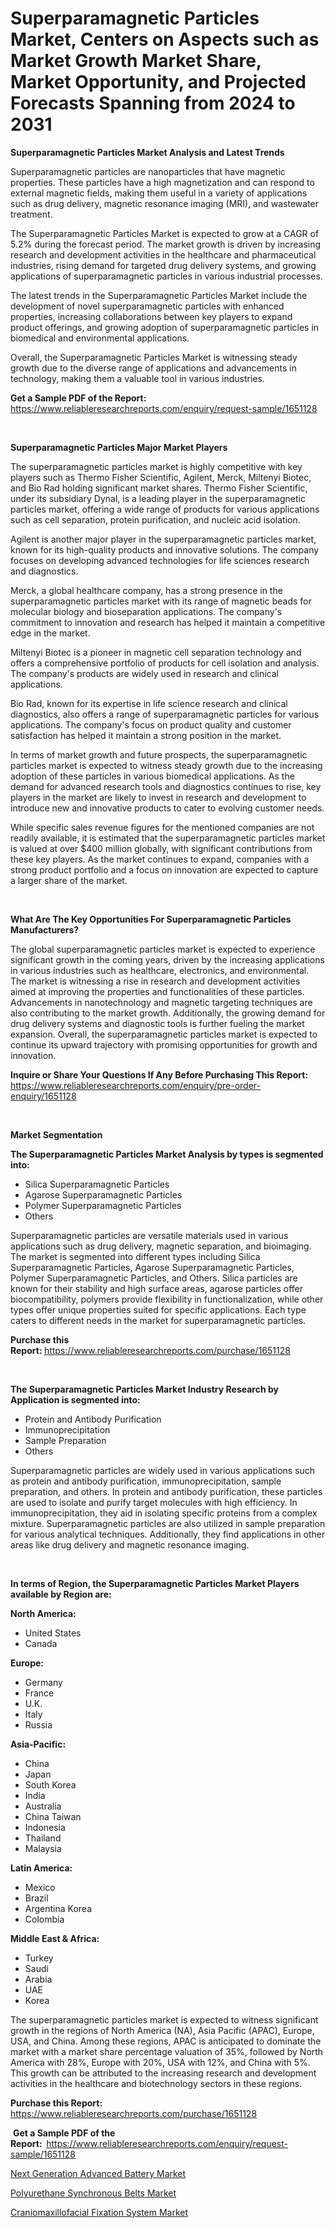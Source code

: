 <p><h1>Superparamagnetic Particles Market, Centers on Aspects such as Market Growth Market Share, Market Opportunity, and Projected Forecasts Spanning from 2024 to 2031</h1></p><p><strong>Superparamagnetic Particles Market Analysis and Latest Trends</strong></p>
<p><p>Superparamagnetic particles are nanoparticles that have magnetic properties. These particles have a high magnetization and can respond to external magnetic fields, making them useful in a variety of applications such as drug delivery, magnetic resonance imaging (MRI), and wastewater treatment.</p><p>The Superparamagnetic Particles Market is expected to grow at a CAGR of 5.2% during the forecast period. The market growth is driven by increasing research and development activities in the healthcare and pharmaceutical industries, rising demand for targeted drug delivery systems, and growing applications of superparamagnetic particles in various industrial processes.</p><p>The latest trends in the Superparamagnetic Particles Market include the development of novel superparamagnetic particles with enhanced properties, increasing collaborations between key players to expand product offerings, and growing adoption of superparamagnetic particles in biomedical and environmental applications.</p><p>Overall, the Superparamagnetic Particles Market is witnessing steady growth due to the diverse range of applications and advancements in technology, making them a valuable tool in various industries.</p></p>
<p><strong>Get a Sample PDF of the Report:&nbsp;</strong> <a href="https://www.reliableresearchreports.com/enquiry/request-sample/1651128">https://www.reliableresearchreports.com/enquiry/request-sample/1651128</a></p>
<p>&nbsp;</p>
<p><strong>Superparamagnetic Particles Major Market Players</strong></p>
<p><p>The superparamagnetic particles market is highly competitive with key players such as Thermo Fisher Scientific, Agilent, Merck, Miltenyi Biotec, and Bio Rad holding significant market shares. Thermo Fisher Scientific, under its subsidiary Dynal, is a leading player in the superparamagnetic particles market, offering a wide range of products for various applications such as cell separation, protein purification, and nucleic acid isolation.</p><p>Agilent is another major player in the superparamagnetic particles market, known for its high-quality products and innovative solutions. The company focuses on developing advanced technologies for life sciences research and diagnostics.</p><p>Merck, a global healthcare company, has a strong presence in the superparamagnetic particles market with its range of magnetic beads for molecular biology and bioseparation applications. The company's commitment to innovation and research has helped it maintain a competitive edge in the market.</p><p>Miltenyi Biotec is a pioneer in magnetic cell separation technology and offers a comprehensive portfolio of products for cell isolation and analysis. The company's products are widely used in research and clinical applications.</p><p>Bio Rad, known for its expertise in life science research and clinical diagnostics, also offers a range of superparamagnetic particles for various applications. The company's focus on product quality and customer satisfaction has helped it maintain a strong position in the market.</p><p>In terms of market growth and future prospects, the superparamagnetic particles market is expected to witness steady growth due to the increasing adoption of these particles in various biomedical applications. As the demand for advanced research tools and diagnostics continues to rise, key players in the market are likely to invest in research and development to introduce new and innovative products to cater to evolving customer needs.</p><p>While specific sales revenue figures for the mentioned companies are not readily available, it is estimated that the superparamagnetic particles market is valued at over $400 million globally, with significant contributions from these key players. As the market continues to expand, companies with a strong product portfolio and a focus on innovation are expected to capture a larger share of the market.</p></p>
<p>&nbsp;</p>
<p><strong>What Are The Key Opportunities For Superparamagnetic Particles Manufacturers?</strong></p>
<p><p>The global superparamagnetic particles market is expected to experience significant growth in the coming years, driven by the increasing applications in various industries such as healthcare, electronics, and environmental. The market is witnessing a rise in research and development activities aimed at improving the properties and functionalities of these particles. Advancements in nanotechnology and magnetic targeting techniques are also contributing to the market growth. Additionally, the growing demand for drug delivery systems and diagnostic tools is further fueling the market expansion. Overall, the superparamagnetic particles market is expected to continue its upward trajectory with promising opportunities for growth and innovation.</p></p>
<p><strong>Inquire or Share Your Questions If Any Before Purchasing This Report:</strong> <a href="https://www.reliableresearchreports.com/enquiry/pre-order-enquiry/1651128">https://www.reliableresearchreports.com/enquiry/pre-order-enquiry/1651128</a></p>
<p>&nbsp;</p>
<p><strong>Market Segmentation</strong></p>
<p><strong>The Superparamagnetic Particles Market Analysis by types is segmented into:</strong></p>
<p><ul><li>Silica Superparamagnetic Particles</li><li>Agarose Superparamagnetic Particles</li><li>Polymer Superparamagnetic Particles</li><li>Others</li></ul></p>
<p><p>Superparamagnetic particles are versatile materials used in various applications such as drug delivery, magnetic separation, and bioimaging. The market is segmented into different types including Silica Superparamagnetic Particles, Agarose Superparamagnetic Particles, Polymer Superparamagnetic Particles, and Others. Silica particles are known for their stability and high surface areas, agarose particles offer biocompatibility, polymers provide flexibility in functionalization, while other types offer unique properties suited for specific applications. Each type caters to different needs in the market for superparamagnetic particles.</p></p>
<p><strong>Purchase this Report:&nbsp;</strong><a href="https://www.reliableresearchreports.com/purchase/1651128">https://www.reliableresearchreports.com/purchase/1651128</a></p>
<p>&nbsp;</p>
<p><strong>The Superparamagnetic Particles Market Industry Research by Application is segmented into:</strong></p>
<p><ul><li>Protein and Antibody Purification</li><li>Immunoprecipitation</li><li>Sample Preparation</li><li>Others</li></ul></p>
<p><p>Superparamagnetic particles are widely used in various applications such as protein and antibody purification, immunoprecipitation, sample preparation, and others. In protein and antibody purification, these particles are used to isolate and purify target molecules with high efficiency. In immunoprecipitation, they aid in isolating specific proteins from a complex mixture. Superparamagnetic particles are also utilized in sample preparation for various analytical techniques. Additionally, they find applications in other areas like drug delivery and magnetic resonance imaging.</p></p>
<p>&nbsp;</p>
<p><strong>In terms of Region, the Superparamagnetic Particles Market Players available by Region are:</strong></p>
<p>
    <p> <strong> North America: </strong>
        <ul>
            <li>United States</li>
            <li>Canada</li>
        </ul>
        </p> 
    <p> <strong> Europe: </strong>
        <ul>
            <li>Germany</li>
            <li>France</li>
            <li>U.K.</li>
            <li>Italy</li>
            <li>Russia</li>
        </ul>
        </p> 
    <p> <strong> Asia-Pacific: </strong>
        <ul>
            <li>China</li>
            <li>Japan</li>
            <li>South Korea</li>
            <li>India</li>
            <li>Australia</li>
            <li>China Taiwan</li>
            <li>Indonesia</li>
            <li>Thailand</li>
            <li>Malaysia</li>
        </ul>
        </p> 
    <p> <strong> Latin America: </strong>
        <ul>
            <li>Mexico</li>
            <li>Brazil</li>
            <li>Argentina Korea</li>
            <li>Colombia</li>
        </ul>
        </p> 
    <p> <strong> Middle East & Africa: </strong>
        <ul>
            <li>Turkey</li>
            <li>Saudi</li>
            <li>Arabia</li>
            <li>UAE</li>
            <li>Korea</li>
        </ul>
    </p>
    </p>
<p><p>The superparamagnetic particles market is expected to witness significant growth in the regions of North America (NA), Asia Pacific (APAC), Europe, USA, and China. Among these regions, APAC is anticipated to dominate the market with a market share percentage valuation of 35%, followed by North America with 28%, Europe with 20%, USA with 12%, and China with 5%. This growth can be attributed to the increasing research and development activities in the healthcare and biotechnology sectors in these regions.</p></p>
<p><strong>Purchase this Report: </strong><a href="https://www.reliableresearchreports.com/purchase/1651128">https://www.reliableresearchreports.com/purchase/1651128</a></p>
<p>&nbsp;<strong>Get a Sample PDF of the Report:&nbsp;&nbsp;</strong><a href="https://www.reliableresearchreports.com/enquiry/request-sample/1651128">https://www.reliableresearchreports.com/enquiry/request-sample/1651128</a></p>
<p><strong></strong></p>
<p><p><a href="https://view.publitas.com/reportprime-1/next-generation-advanced-battery-market-size-growth-outlook-from-2023-to-2030-projecting-at-markets-trends-analysis-by-application-regional-outlook-and-revenue/">Next Generation Advanced Battery Market</a></p><p><a href="https://view.publitas.com/reportprime-1/polyurethane-synchronous-belts-market-insights-market-players-and-forecast-till-2030/">Polyurethane Synchronous Belts Market</a></p><p><a href="https://view.publitas.com/reportprime-1/craniomaxillofacial-fixation-system-market-offers-provide-insightful-data-for-the-time-period-from-2023-to-2030-and-also-provide-analysis-based-on-application-type-and-region/">Craniomaxillofacial Fixation System Market</a></p></p>